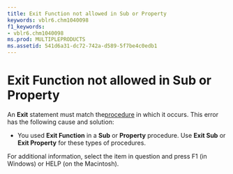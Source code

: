 ```yaml
---
title: Exit Function not allowed in Sub or Property
keywords: vblr6.chm1040098
f1_keywords:
- vblr6.chm1040098
ms.prod: MULTIPLEPRODUCTS
ms.assetid: 541d6a31-dc72-742a-d589-5f7be4c0edb1
---
```



# Exit Function not allowed in Sub or Property

An  **Exit** statement must match the[procedure](vbe-glossary.md) in which it occurs. This error has the following cause and solution:



- You used  **Exit Function** in a **Sub** or **Property** procedure. Use **Exit Sub** or **Exit Property** for these types of procedures.
    

For additional information, select the item in question and press F1 (in Windows) or HELP (on the Macintosh).

